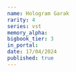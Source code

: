 ```yaml
---
name: Hologram Garak
rarity: 4
series: vst
memory_alpha:
bigbook_tier: 3
in_portal:
date: 17/04/2024
published: true
---
```



